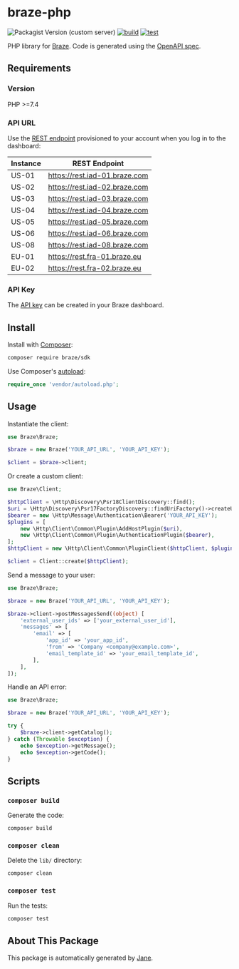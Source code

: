 # braze-php

![Packagist Version (custom server)](https://img.shields.io/packagist/v/braze-community/braze-php)
[![build](https://github.com/braze-community/braze-php/actions/workflows/build.yml/badge.svg)](https://github.com/braze-community/braze-php/actions/workflows/build.yml)
[![test](https://github.com/braze-community/braze-php/actions/workflows/test.yml/badge.svg)](https://github.com/braze-community/braze-php/actions/workflows/test.yml)

PHP library for [Braze](https://www.braze.com/). Code is generated using the [OpenAPI spec](https://github.com/braze-community/braze-specification).

## Requirements

### Version

PHP >=7.4

### API URL

Use the [REST endpoint](https://www.braze.com/docs/api/basics#endpoints) provisioned to your account when you log in to the dashboard:

| Instance | REST Endpoint                 |
| -------- | ----------------------------- |
| US-01    | https://rest.iad-01.braze.com |
| US-02    | https://rest.iad-02.braze.com |
| US-03    | https://rest.iad-03.braze.com |
| US-04    | https://rest.iad-04.braze.com |
| US-05    | https://rest.iad-05.braze.com |
| US-06    | https://rest.iad-06.braze.com |
| US-08    | https://rest.iad-08.braze.com |
| EU-01    | https://rest.fra-01.braze.eu  |
| EU-02    | https://rest.fra-02.braze.eu  |

### API Key

The [API key](https://www.braze.com/docs/api/basics#creating-and-managing-rest-api-keys) can be created in your Braze dashboard.

## Install

Install with [Composer](http://getcomposer.org/):

```sh
composer require braze/sdk
```

Use Composer's [autoload](https://getcomposer.org/doc/01-basic-usage.md#autoloading):

```php
require_once 'vendor/autoload.php';
```

## Usage

Instantiate the client:

```php
use Braze\Braze;

$braze = new Braze('YOUR_API_URL', 'YOUR_API_KEY');

$client = $braze->client;
```

Or create a custom client:

```php
use Braze\Client;

$httpClient = \Http\Discovery\Psr18ClientDiscovery::find();
$uri = \Http\Discovery\Psr17FactoryDiscovery::findUriFactory()->createUri('YOUR_API_URL');
$bearer = new \Http\Message\Authentication\Bearer('YOUR_API_KEY');
$plugins = [
    new \Http\Client\Common\Plugin\AddHostPlugin($uri),
    new \Http\Client\Common\Plugin\AuthenticationPlugin($bearer),
];
$httpClient = new \Http\Client\Common\PluginClient($httpClient, $plugins);

$client = Client::create($httpClient);
```

Send a message to your user:

```php
use Braze\Braze;

$braze = new Braze('YOUR_API_URL', 'YOUR_API_KEY');

$braze->client->postMessagesSend((object) [
    'external_user_ids' => ['your_external_user_id'],
    'messages' => [
        'email' => [
            'app_id' => 'your_app_id',
            'from' => 'Company <company@example.com>',
            'email_template_id' => 'your_email_template_id',
        ],
    ],
]);
```

Handle an API error:

```php
use Braze\Braze;

$braze = new Braze('YOUR_API_URL', 'YOUR_API_KEY');

try {
    $braze->client->getCatalog();
} catch (Throwable $exception) {
    echo $exception->getMessage();
    echo $exception->getCode();
}
```

## Scripts

### `composer build`

Generate the code:

```sh
composer build
```

### `composer clean`

Delete the `lib/` directory:

```sh
composer clean
```

### `composer test`

Run the tests:

```sh
composer test
```

## About This Package

This package is automatically generated by [Jane](https://github.com/janephp/janephp).
